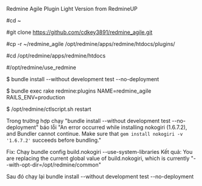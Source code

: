Redmine Agile Plugin Light Version from RedmineUP

#cd ~

#git clone https://github.com/cdkey3891/redmine_agile.git

#cp -r ~/redmine_agile /opt/redmine/apps/redmine/htdocs/plugins/

#cd /opt/redmine/apps/redmine/htdocs

#/opt/redmine/use_redmine

$ bundle install --without development test --no-deployment

$ bundle exec rake redmine:plugins NAME=redmine_agile RAILS_ENV=production

$ /opt/redmine/ctlscript.sh restart

Trong trường hợp chạy "bundle install --without development test --no-deployment"
báo lỗi
"An error occurred while installing nokogiri (1.6.7.2), and Bundler cannot continue.
Make sure that `gem install nokogiri -v '1.6.7.2'` succeeds before bundling."

Fix: Chạy
bundle config build.nokogiri --use-system-libraries
Kết quả:
You are replacing the current global value of build.nokogiri, which is currently "--with-opt-dir=/opt/redmine/common"

Sau đó chạy lại
bundle install --without development test --no-deployment

